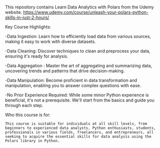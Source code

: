 This repository contains Learn Data Analytics with Polars from the Udemy website. https://www.udemy.com/course/unleash-your-polars-python-skills-in-just-2-hours/

Key Course Highlights:

-Data Ingestion: Learn how to efficiently load data from various sources, making it easy to work with diverse datasets.

-Data Cleaning: Discover techniques to clean and preprocess your data, ensuring it's ready for analysis.

-Data Aggregation : Master the art of aggregating and summarizing data, uncovering trends and patterns that drive decision-making.

-Data Manipulation: Become proficient in data transformation and manipulation, enabling you to answer complex questions with ease.

-No Prior Experience Required: While some minor Python experience is beneficial, it's not a prerequisite. We'll start from the basics and guide you through each step.


Who this course is for:

    This course is suitable for individuals at all skill levels, from beginners to experienced data analysts, Python enthusiasts, students, professionals in various fields, freelancers, and entrepreneurs, all seeking to acquire the essential skills for data analysis using the Polars library in Python.
